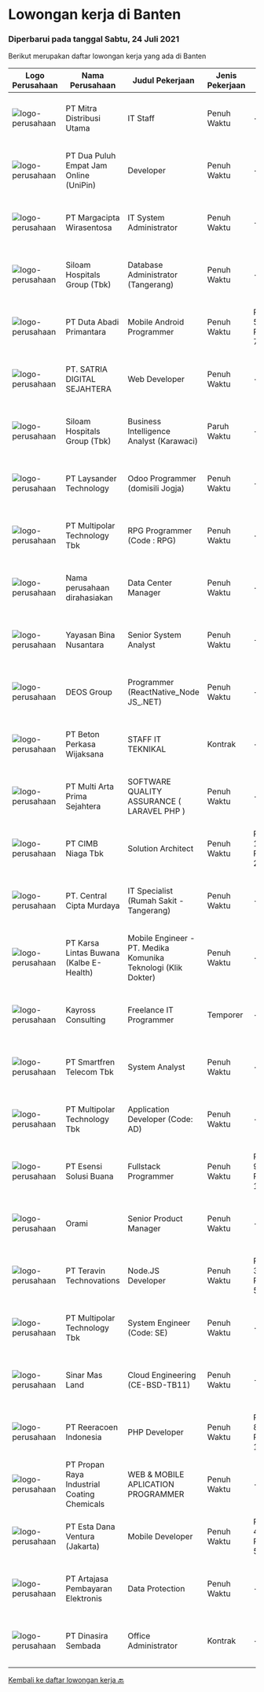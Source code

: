 
  # Lowongan kerja di Banten

  ### Diperbarui pada tanggal Sabtu, 24 Juli 2021

  Berikut merupakan daftar lowongan kerja yang ada di Banten

  |Logo Perusahaan | Nama Perusahaan | Judul Pekerjaan | Jenis Pekerjaan | Gaji Pekerjaan | Lokasi | Deskripsi | Tanggal diunggah | Pranala |
  | -------------- | --------------- | --------------- | --------- | --------- | -------------- | ------- | ----------- | ----------- |
  |![logo-perusahaan](https://image-service-cdn.seek.com.au/1df5b52dad1d6530b2d2c7a23c34dd68b2cbc90c/ee4dce1061f3f616224767ad58cb2fc751b8d2dc)|PT Mitra Distribusi Utama|IT Staff|Penuh Waktu|---|Tangerang|Persyaratan :· Minimum lulusan S1 jurusan Teknik Informatika / Sistem Informasi.· Maksimal 27 tahun.· Mau bekerja shift (3 shift - 24 jam) dan pada...|Jumat, 23 Juli 2021|https://www.jobstreet.co.id/id/job/it-staff-3584385?token=0~eb5254ab-7121-424f-897b-9760c430db36&sectionRank=1&jobId=jobstreet-id-job-3584385|
|![logo-perusahaan](https://image-service-cdn.seek.com.au/e1a93f3c9d21c376f18e962298e6e006cc4bc454/ee4dce1061f3f616224767ad58cb2fc751b8d2dc)|PT Dua Puluh Empat Jam Online (UniPin)|Developer|Penuh Waktu|---|Tangerang|Scope of Role / Job PurposeMaintain company website to perform to its maximum capacity, and make sure the operations run smoothly while also provide...|Jumat, 23 Juli 2021|https://www.jobstreet.co.id/id/job/developer-3578117?token=0~eb5254ab-7121-424f-897b-9760c430db36&sectionRank=2&jobId=jobstreet-id-job-3578117|
|![logo-perusahaan](https://image-service-cdn.seek.com.au/7070c37918a57f47df7c878fbefbf58797b5957d/ee4dce1061f3f616224767ad58cb2fc751b8d2dc)|PT Margacipta Wirasentosa|IT System Administrator|Penuh Waktu|---|Cikupa|Kualifikasi : Pendidikan minimal S1 Teknologi Informasi Familiar dengan Linux &amp; Windows Server Memiliki kemampuan konfigurasi server Detail...|Kamis, 22 Juli 2021|https://www.jobstreet.co.id/id/job/it-system-administrator-3583098?token=0~eb5254ab-7121-424f-897b-9760c430db36&sectionRank=3&jobId=jobstreet-id-job-3583098|
|![logo-perusahaan](https://image-service-cdn.seek.com.au/345c1493afb46ede76c81b985551a9fc9c1945a3/ee4dce1061f3f616224767ad58cb2fc751b8d2dc)|Siloam Hospitals Group (Tbk)|Database Administrator (Tangerang)|Penuh Waktu|---|Tangerang|Job Description: Maintaining integrity &amp; performance of company databases Ensuring that data is stored securely &amp; optimally Helping with...|Kamis, 22 Juli 2021|https://www.jobstreet.co.id/id/job/database-administrator-tangerang-3583330?token=0~eb5254ab-7121-424f-897b-9760c430db36&sectionRank=4&jobId=jobstreet-id-job-3583330|
|![logo-perusahaan](https://image-service-cdn.seek.com.au/a99770af25aec9f8652ddebf0826fe2fb0e7ccd9/ee4dce1061f3f616224767ad58cb2fc751b8d2dc)|PT Duta Abadi Primantara|Mobile Android Programmer|Penuh Waktu|Rp. 5.000.000-Rp. 7.000.000|Tangerang|JOB DESCRIPTION : Evaluate existing applications to reprogram, update and add new features Understand client requirements and how they translate in...|Jumat, 23 Juli 2021|https://www.jobstreet.co.id/id/job/mobile-android-programmer-3578015?token=0~eb5254ab-7121-424f-897b-9760c430db36&sectionRank=5&jobId=jobstreet-id-job-3578015|
|![logo-perusahaan](https://image-service-cdn.seek.com.au/b7957bb4b93b1bdab3169a7e8d30ba9bffc6fb97/ee4dce1061f3f616224767ad58cb2fc751b8d2dc)|PT. SATRIA DIGITAL SEJAHTERA|Web Developer|Penuh Waktu|---|Tangerang|Job DescriptionBuild and Update Internal Application (Web Bases). JOB SUMMARY : Build and Update Internal Application (Web Bases). Analyze...|Jumat, 23 Juli 2021|https://www.jobstreet.co.id/id/job/web-developer-3583763?token=0~eb5254ab-7121-424f-897b-9760c430db36&sectionRank=6&jobId=jobstreet-id-job-3583763|
|![logo-perusahaan](https://image-service-cdn.seek.com.au/345c1493afb46ede76c81b985551a9fc9c1945a3/ee4dce1061f3f616224767ad58cb2fc751b8d2dc)|Siloam Hospitals Group (Tbk)|Business Intelligence Analyst (Karawaci)|Paruh Waktu|---|Tangerang|The BI Analyst is primarily responsible for providing analytical support through business intelligence tools to address the end- user business needs....|Kamis, 22 Juli 2021|https://www.jobstreet.co.id/id/job/business-intelligence-analyst-karawaci-3582658?token=0~eb5254ab-7121-424f-897b-9760c430db36&sectionRank=7&jobId=jobstreet-id-job-3582658|
|![logo-perusahaan](https://image-service-cdn.seek.com.au/188a74a077f27d8848c0d2064a064a4fe1c3bbf1/ee4dce1061f3f616224767ad58cb2fc751b8d2dc)|PT Laysander Technology|Odoo Programmer (domisili Jogja)|Penuh Waktu|---|Tangerang|Suka Coding, User Friendly Oriented, Develop Program yang berdampak bagi orang banyak?Jadilah Odoo Developer di Laysander Practical Business...|Jumat, 23 Juli 2021|https://www.jobstreet.co.id/id/job/odoo-programmer-domisili-jogja-3584253?token=0~eb5254ab-7121-424f-897b-9760c430db36&sectionRank=8&jobId=jobstreet-id-job-3584253|
|![logo-perusahaan](https://image-service-cdn.seek.com.au/fac8ec91dcc0012b551a1f20f6d2707a1f7be282/ee4dce1061f3f616224767ad58cb2fc751b8d2dc)|PT Multipolar Technology Tbk|RPG Programmer (Code : RPG)|Penuh Waktu|---|Tangerang|Scope of works : Analyses and design software’s requirement and specification Develop, test and evaluate new/existing system To produce system...|Jumat, 23 Juli 2021|https://www.jobstreet.co.id/id/job/rpg-programmer-code-:-rpg-3583740?token=0~eb5254ab-7121-424f-897b-9760c430db36&sectionRank=9&jobId=jobstreet-id-job-3583740|
|![logo-perusahaan](https://us.123rf.com/450wm/pavelstasevich/pavelstasevich1811/pavelstasevich181101027/112815900-stock-vector-no-image-available-icon-flat-vector.jpg?ver=6)|Nama perusahaan dirahasiakan|Data Center Manager|Penuh Waktu|---|Banten|Jobdesc:1.Helping develop some reports and analysis Forecast &amp; inventory2.Supporting for data integrity between sytem and other division3.Identify...|Kamis, 22 Juli 2021|https://www.jobstreet.co.id/id/job/data-center-manager-3583039?token=0~eb5254ab-7121-424f-897b-9760c430db36&sectionRank=10&jobId=jobstreet-id-job-3583039|
|![logo-perusahaan](https://image-service-cdn.seek.com.au/bd71e93e77679001303afc8437c50f965ab9dc6a/ee4dce1061f3f616224767ad58cb2fc751b8d2dc)|Yayasan Bina Nusantara|Senior System Analyst|Penuh Waktu|---|Jakarta Barat|Job Description: Ensure the effectiveness of the system development process Identify the user’s need and available business process Ensure the...|Jumat, 23 Juli 2021|https://www.jobstreet.co.id/id/job/senior-system-analyst-3574664?token=0~eb5254ab-7121-424f-897b-9760c430db36&sectionRank=11&jobId=jobstreet-id-job-3574664|
|![logo-perusahaan](https://image-service-cdn.seek.com.au/a2c374916d0000a5db27336ebff620c6e28bb920/ee4dce1061f3f616224767ad58cb2fc751b8d2dc)|DEOS Group|Programmer (ReactNative_Node JS_.NET)|Penuh Waktu|---|Tangerang|Job Responsibilities :For Programmer (ReactNative / Node JS) Create and carry out continuous development of the mobile application (front end or back...|Jumat, 23 Juli 2021|https://www.jobstreet.co.id/id/job/programmer-reactnative_node-js_-net-3584154?token=0~eb5254ab-7121-424f-897b-9760c430db36&sectionRank=12&jobId=jobstreet-id-job-3584154|
|![logo-perusahaan](https://image-service-cdn.seek.com.au/4033b7708780fbdbd002ab8cc43a86ffe1110d99/ee4dce1061f3f616224767ad58cb2fc751b8d2dc)|PT Beton Perkasa Wijaksana|STAFF IT TEKNIKAL|Kontrak|---|Cikupa|Tugas &amp; Tanggung Jawab: Instalasi, evaluasi, pemerksaan, perawatan hardware &amp; jaringan Bertanggung jawab keamanan data, backup, restore, akses...|Rabu, 21 Juli 2021|https://www.jobstreet.co.id/id/job/staff-it-teknikal-3581609?token=0~eb5254ab-7121-424f-897b-9760c430db36&sectionRank=13&jobId=jobstreet-id-job-3581609|
|![logo-perusahaan](https://image-service-cdn.seek.com.au/b44c3829bae9a530d5067d865bd6abd746c44067/ee4dce1061f3f616224767ad58cb2fc751b8d2dc)|PT Multi Arta Prima Sejahtera|SOFTWARE QUALITY ASSURANCE ( LARAVEL PHP )|Penuh Waktu|---|Tangerang|SOFTWARE QUALITY ASSURANCE (LARAVEL PHP)Qualifications: Ability in PHP language and Laravel Framework Familiar with Unit test DevOps skill is a plus...|Jumat, 23 Juli 2021|https://www.jobstreet.co.id/id/job/software-quality-assurance-laravel-php-3583935?token=0~eb5254ab-7121-424f-897b-9760c430db36&sectionRank=14&jobId=jobstreet-id-job-3583935|
|![logo-perusahaan](https://image-service-cdn.seek.com.au/2c6f6f12cb15b08239744ca7630b97fee07e84ce/ee4dce1061f3f616224767ad58cb2fc751b8d2dc)|PT CIMB Niaga Tbk|Solution Architect|Penuh Waktu|Rp. 15.000.000-Rp. 27.000.000|Banten|Roles &amp; Responsibilities: Analyze IT Project and giving advise for the best IT Solution based on requirements, budget and timeline Produce high...|Kamis, 22 Juli 2021|https://www.jobstreet.co.id/id/job/solution-architect-3576881?token=0~eb5254ab-7121-424f-897b-9760c430db36&sectionRank=15&jobId=jobstreet-id-job-3576881|
|![logo-perusahaan](https://image-service-cdn.seek.com.au/eeb66a83615e77e2f0658052312ccd3a7381bee7/ee4dce1061f3f616224767ad58cb2fc751b8d2dc)|PT. Central Cipta Murdaya|IT Specialist (Rumah Sakit - Tangerang)|Penuh Waktu|---|Tangerang|Kualifikasi : Minimal S1 Teknik Informatika Memiliki pengalaman sebagai IT specialist minimal 3 tahun Mengerti perangkat software, hardware dan...|Kamis, 22 Juli 2021|https://www.jobstreet.co.id/id/job/it-specialist-rumah-sakit-tangerang-3582630?token=0~eb5254ab-7121-424f-897b-9760c430db36&sectionRank=16&jobId=jobstreet-id-job-3582630|
|![logo-perusahaan](https://image-service-cdn.seek.com.au/6daff1c2aaad99190b08764b6537db14cbd8ac0b/ee4dce1061f3f616224767ad58cb2fc751b8d2dc)|PT Karsa Lintas Buwana (Kalbe E-Health)|Mobile Engineer - PT. Medika Komunika Teknologi (Klik Dokter)|Penuh Waktu|---|Tangerang|Responsibilities : Support the entire application lifecycle Build application for mobile platform Collaborate with a team to define, design, and...|Jumat, 23 Juli 2021|https://www.jobstreet.co.id/id/job/mobile-engineer-pt-medika-komunika-teknologi-klik-dokter-3584316?token=0~eb5254ab-7121-424f-897b-9760c430db36&sectionRank=17&jobId=jobstreet-id-job-3584316|
|![logo-perusahaan](https://image-service-cdn.seek.com.au/470e37833add10d8bb99b26bda33d24dec044c6a/ee4dce1061f3f616224767ad58cb2fc751b8d2dc)|Kayross Consulting|Freelance IT Programmer|Temporer|---|Banten|Tanggung Jawab : Melakukan review dan upgrade program aplikasi yang saat ini digunakan. Membuat program aplikasi yang baru sesuai kebutuhan, baik...|Rabu, 21 Juli 2021|https://www.jobstreet.co.id/id/job/freelance-it-programmer-3576445?token=0~eb5254ab-7121-424f-897b-9760c430db36&sectionRank=18&jobId=jobstreet-id-job-3576445|
|![logo-perusahaan](https://image-service-cdn.seek.com.au/c3269725c02398816cf1a7ef712f023c3ef90c81/ee4dce1061f3f616224767ad58cb2fc751b8d2dc)|PT Smartfren Telecom Tbk|System Analyst|Penuh Waktu|---|Tangerang|Job Description: Participate in the planning, tracking, analysis, and reporting of projects Manage presentations and demonstrations of system/...|Rabu, 21 Juli 2021|https://www.jobstreet.co.id/id/job/system-analyst-3582016?token=0~eb5254ab-7121-424f-897b-9760c430db36&sectionRank=19&jobId=jobstreet-id-job-3582016|
|![logo-perusahaan](https://image-service-cdn.seek.com.au/fac8ec91dcc0012b551a1f20f6d2707a1f7be282/ee4dce1061f3f616224767ad58cb2fc751b8d2dc)|PT Multipolar Technology Tbk|Application Developer (Code: AD)|Penuh Waktu|---|Tangerang|Analyses and design software’s requirement and specification. Develop, test and evaluate new/existing system To produce system application which can...|Jumat, 23 Juli 2021|https://www.jobstreet.co.id/id/job/application-developer-code:-ad-3577787?token=0~eb5254ab-7121-424f-897b-9760c430db36&sectionRank=20&jobId=jobstreet-id-job-3577787|
|![logo-perusahaan](https://image-service-cdn.seek.com.au/19866fdb3ecde1a6d7b113fc0d24cc05b03f8447/ee4dce1061f3f616224767ad58cb2fc751b8d2dc)|PT Esensi Solusi Buana|Fullstack Programmer|Penuh Waktu|Rp. 9.000.000-Rp. 18.000.000|Tangerang|Job Requirements: We prefer passion instead of educational background, so feel free if you are passionate on programming world A hard worker with...|Jumat, 23 Juli 2021|https://www.jobstreet.co.id/id/job/fullstack-programmer-3584285?token=0~eb5254ab-7121-424f-897b-9760c430db36&sectionRank=21&jobId=jobstreet-id-job-3584285|
|![logo-perusahaan](https://image-service-cdn.seek.com.au/5665bd4fde839b0909a79c4061baca3eb4f22607/ee4dce1061f3f616224767ad58cb2fc751b8d2dc)|Orami|Senior Product Manager|Penuh Waktu|---|Tangerang|Job Description: Build product vision based on research/feedback and create roadmap/backlog Define requirements and scope for each task in the...|Rabu, 21 Juli 2021|https://www.jobstreet.co.id/id/job/senior-product-manager-3576641?token=0~eb5254ab-7121-424f-897b-9760c430db36&sectionRank=22&jobId=jobstreet-id-job-3576641|
|![logo-perusahaan](https://image-service-cdn.seek.com.au/00c5fccd7e7da99c6c551506f244b709f37b24cb/ee4dce1061f3f616224767ad58cb2fc751b8d2dc)|PT Teravin Technovations|Node.JS Developer|Penuh Waktu|Rp. 3.800.000-Rp. 5.500.000|Jakarta Pusat|Requirements: Minimum 1 year experience in using Node.Js Good in English Creative Person, problem solving, good attitude, eager to learn Able to...|Kamis, 22 Juli 2021|https://www.jobstreet.co.id/id/job/node-js-developer-3582794?token=0~eb5254ab-7121-424f-897b-9760c430db36&sectionRank=23&jobId=jobstreet-id-job-3582794|
|![logo-perusahaan](https://image-service-cdn.seek.com.au/fac8ec91dcc0012b551a1f20f6d2707a1f7be282/ee4dce1061f3f616224767ad58cb2fc751b8d2dc)|PT Multipolar Technology Tbk|System Engineer (Code: SE)|Penuh Waktu|---|Tangerang|Implementation of IBM Products (Systems &amp; Servers) Provide solution and design for IBM Products (Systems &amp; Servers) Provide High Availability...|Jumat, 23 Juli 2021|https://www.jobstreet.co.id/id/job/system-engineer-code:-se-3578388?token=0~eb5254ab-7121-424f-897b-9760c430db36&sectionRank=24&jobId=jobstreet-id-job-3578388|
|![logo-perusahaan](https://image-service-cdn.seek.com.au/6b423aea38035d4ae45b2a19376301d23a74f501/ee4dce1061f3f616224767ad58cb2fc751b8d2dc)|Sinar Mas Land|Cloud Engineering (CE-BSD-TB11)|Penuh Waktu|---|Banten|Job Descriptions : Manage all on-premise and cloud-based computing platforms activities Identify and resolve complex  problems in IT production to...|Rabu, 21 Juli 2021|https://www.jobstreet.co.id/id/job/cloud-engineering-ce-bsd-tb11-3581684?token=0~eb5254ab-7121-424f-897b-9760c430db36&sectionRank=25&jobId=jobstreet-id-job-3581684|
|![logo-perusahaan](https://image-service-cdn.seek.com.au/937201ecb5f79152c7101de1a55ef90302a01e10/ee4dce1061f3f616224767ad58cb2fc751b8d2dc)|PT Reeracoen Indonesia|PHP Developer|Penuh Waktu|Rp. 8.000.000-Rp. 10.000.000|Tangerang|PHP DEVELOPER (TANGERANG) [49546] COMPANY CATEGORY : IT JOB SUMMARY : Develop high-quality Banking Applications and do unit tests before delivered to...|Jumat, 23 Juli 2021|https://www.jobstreet.co.id/id/job/php-developer-3583707?token=0~eb5254ab-7121-424f-897b-9760c430db36&sectionRank=26&jobId=jobstreet-id-job-3583707|
|![logo-perusahaan](https://image-service-cdn.seek.com.au/7f486ce7d5c7978a6e780649b271c2ff2a575923/ee4dce1061f3f616224767ad58cb2fc751b8d2dc)|PT Propan Raya Industrial Coating Chemicals|WEB & MOBILE APLICATION PROGRAMMER|Penuh Waktu|---|Tangerang|Responsibility: Support the entire application life-cycle (concept, design, coding, test, release and support) Gather specific requirements and...|Rabu, 21 Juli 2021|https://www.jobstreet.co.id/id/job/web-mobile-aplication-programmer-3581561?token=0~eb5254ab-7121-424f-897b-9760c430db36&sectionRank=27&jobId=jobstreet-id-job-3581561|
|![logo-perusahaan](https://image-service-cdn.seek.com.au/775402f7638b180b52470ef40974a267c5bac147/ee4dce1061f3f616224767ad58cb2fc751b8d2dc)|PT Esta Dana Ventura (Jakarta)|Mobile Developer|Penuh Waktu|Rp. 4.200.000-Rp. 5.000.000|Banten|Pendidikan minimal S1 jurusan Teknik informasi Pengalaman dibidang yang sama min 1th Menguasai Android Studio Java, .NET, C# dan MVC, Kotlin Memahami...|Jumat, 23 Juli 2021|https://www.jobstreet.co.id/id/job/mobile-developer-3584310?token=0~eb5254ab-7121-424f-897b-9760c430db36&sectionRank=28&jobId=jobstreet-id-job-3584310|
|![logo-perusahaan](https://image-service-cdn.seek.com.au/55aded1287383eeeb6207d2664b4836add413aaf/ee4dce1061f3f616224767ad58cb2fc751b8d2dc)|PT Artajasa Pembayaran Elektronis|Data Protection|Penuh Waktu|---|Tangerang|Job Description : Program pelindungan data pribadi Kualifikasi : Maksimal 35 tahun S1 Jurusan Teknik Informatika / Komputer Min. 3 -5 tahun di bidang...|Rabu, 21 Juli 2021|https://www.jobstreet.co.id/id/job/data-protection-3581525?token=0~eb5254ab-7121-424f-897b-9760c430db36&sectionRank=29&jobId=jobstreet-id-job-3581525|
|![logo-perusahaan](https://image-service-cdn.seek.com.au/a65ab1dbfdfda66c5dd5ea080f6a0b8f294d583b/ee4dce1061f3f616224767ad58cb2fc751b8d2dc)|PT Dinasira Sembada|Office Administrator|Kontrak|---|Tangerang|Syarat Pekerjaan  Memiliki ijasah minimum S1 Bachelor's Degree, S2 Master's Degree/Post Graduate Degree in Business Studies/Administration/Management,...|Senin, 19 Juli 2021|https://www.jobstreet.co.id/id/job/office-administrator-3580969?token=0~eb5254ab-7121-424f-897b-9760c430db36&sectionRank=30&jobId=jobstreet-id-job-3580969|


  [Kembali ke daftar lowongan kerja 🔙](../README.md#daftar-lowongan-kerja)
  